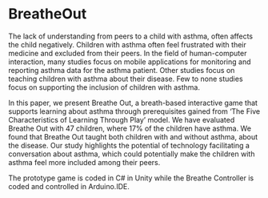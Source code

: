 # BreatheOut
The lack of understanding from peers to a child with asthma, often affects the child negatively. Children with asthma often feel frustrated with their medicine and excluded from their peers. In the field of human-computer interaction, many studies focus on mobile applications for monitoring and reporting asthma data for the asthma patient. Other studies focus on teaching children with asthma about their disease. Few to none studies focus on supporting the inclusion of children with asthma. 

In this paper, we present Breathe Out, a breath-based interactive game that supports learning about asthma through prerequisites gained from ‘The Five Characteristics of Learning Through Play’ model. We have evaluated Breathe Out with 47 children, where 17% of the children have asthma. We found that Breathe Out taught both children with and without asthma, about the disease. Our study highlights the potential of technology facilitating a conversation about asthma, which could potentially make the children with asthma feel more included among their peers.

The prototype game is coded in C# in Unity while the Breathe Controller is coded and controlled in Arduino.IDE.
